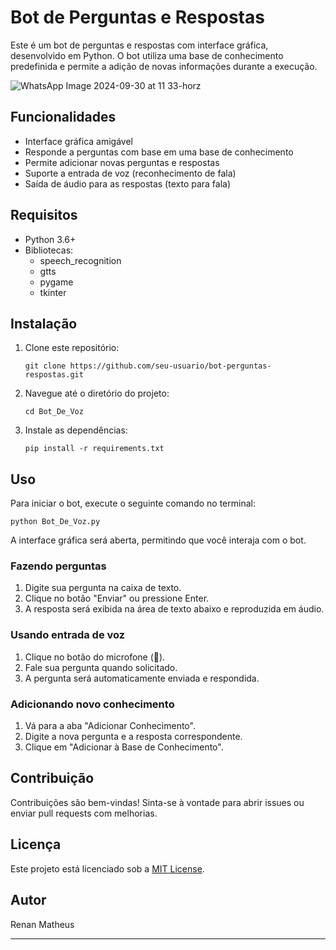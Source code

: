 # Bot de Perguntas e Respostas

Este é um bot de perguntas e respostas com interface gráfica, desenvolvido em Python. O bot utiliza uma base de conhecimento predefinida e permite a adição de novas informações durante a execução.

![WhatsApp Image 2024-09-30 at 11 33-horz](https://github.com/user-attachments/assets/583512a9-6b63-4306-8c0c-4c3521843fdd)

## Funcionalidades

- Interface gráfica amigável
- Responde a perguntas com base em uma base de conhecimento
- Permite adicionar novas perguntas e respostas
- Suporte a entrada de voz (reconhecimento de fala)
- Saída de áudio para as respostas (texto para fala)

## Requisitos

- Python 3.6+
- Bibliotecas:
  - speech_recognition
  - gtts
  - pygame
  - tkinter

## Instalação

1. Clone este repositório:
   ```
   git clone https://github.com/seu-usuario/bot-perguntas-respostas.git
   ```

2. Navegue até o diretório do projeto:
   ```
   cd Bot_De_Voz
   ```

3. Instale as dependências:
   ```
   pip install -r requirements.txt
   ```

## Uso

Para iniciar o bot, execute o seguinte comando no terminal:

```
python Bot_De_Voz.py
```

A interface gráfica será aberta, permitindo que você interaja com o bot.

### Fazendo perguntas

1. Digite sua pergunta na caixa de texto.
2. Clique no botão "Enviar" ou pressione Enter.
3. A resposta será exibida na área de texto abaixo e reproduzida em áudio.

### Usando entrada de voz

1. Clique no botão do microfone (🎤).
2. Fale sua pergunta quando solicitado.
3. A pergunta será automaticamente enviada e respondida.

### Adicionando novo conhecimento

1. Vá para a aba "Adicionar Conhecimento".
2. Digite a nova pergunta e a resposta correspondente.
3. Clique em "Adicionar à Base de Conhecimento".

## Contribuição

Contribuições são bem-vindas! Sinta-se à vontade para abrir issues ou enviar pull requests com melhorias.

## Licença

Este projeto está licenciado sob a [MIT License](LICENSE).

## Autor

Renan Matheus

---
